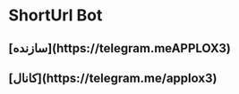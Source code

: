 # ShortUrl Bot

<h2> [سازنده](https://telegram.meAPPLOX3)
<h2> [کانال](https://telegram.me/applox3)
<h2> 

